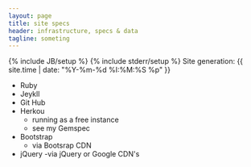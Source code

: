 ```yaml
---
layout: page
title: site specs
header: infrastructure, specs & data
tagline: someting
---
```

{% include JB/setup %}
{% include stderr/setup %}
Site generation: {{ site.time | date: "%Y-%m-%d %I:%M:%S %p"  }}

- Ruby
- Jeykll
- Git Hub
- Herkou
	- running as a free instance
	- see my Gemspec
- Bootstrap
	- via Bootsrap CDN
- jQuery
	-via jQuery or Google CDN's